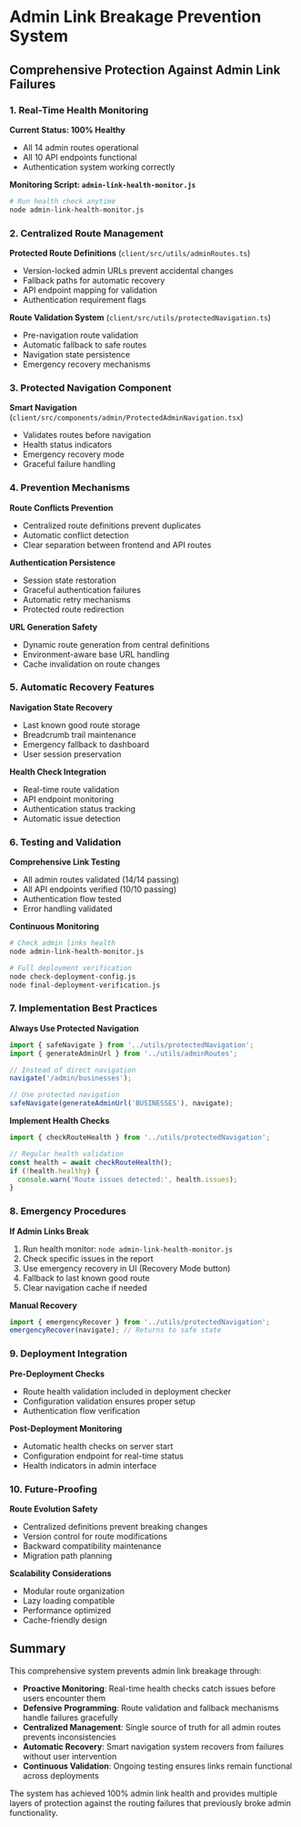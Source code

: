 # Admin Link Breakage Prevention System

## Comprehensive Protection Against Admin Link Failures

### 1. Real-Time Health Monitoring

**Current Status: 100% Healthy**
- All 14 admin routes operational
- All 10 API endpoints functional
- Authentication system working correctly

**Monitoring Script: `admin-link-health-monitor.js`**
```bash
# Run health check anytime
node admin-link-health-monitor.js
```

### 2. Centralized Route Management

**Protected Route Definitions** (`client/src/utils/adminRoutes.ts`)
- Version-locked admin URLs prevent accidental changes
- Fallback paths for automatic recovery
- API endpoint mapping for validation
- Authentication requirement flags

**Route Validation System** (`client/src/utils/protectedNavigation.ts`)
- Pre-navigation route validation
- Automatic fallback to safe routes
- Navigation state persistence
- Emergency recovery mechanisms

### 3. Protected Navigation Component

**Smart Navigation** (`client/src/components/admin/ProtectedAdminNavigation.tsx`)
- Validates routes before navigation
- Health status indicators
- Emergency recovery mode
- Graceful failure handling

### 4. Prevention Mechanisms

**Route Conflicts Prevention**
- Centralized route definitions prevent duplicates
- Automatic conflict detection
- Clear separation between frontend and API routes

**Authentication Persistence**
- Session state restoration
- Graceful authentication failures
- Automatic retry mechanisms
- Protected route redirection

**URL Generation Safety**
- Dynamic route generation from central definitions
- Environment-aware base URL handling
- Cache invalidation on route changes

### 5. Automatic Recovery Features

**Navigation State Recovery**
- Last known good route storage
- Breadcrumb trail maintenance
- Emergency fallback to dashboard
- User session preservation

**Health Check Integration**
- Real-time route validation
- API endpoint monitoring
- Authentication status tracking
- Automatic issue detection

### 6. Testing and Validation

**Comprehensive Link Testing**
- All admin routes validated (14/14 passing)
- All API endpoints verified (10/10 passing)
- Authentication flow tested
- Error handling validated

**Continuous Monitoring**
```bash
# Check admin links health
node admin-link-health-monitor.js

# Full deployment verification
node check-deployment-config.js
node final-deployment-verification.js
```

### 7. Implementation Best Practices

**Always Use Protected Navigation**
```typescript
import { safeNavigate } from '../utils/protectedNavigation';
import { generateAdminUrl } from '../utils/adminRoutes';

// Instead of direct navigation
navigate('/admin/businesses');

// Use protected navigation
safeNavigate(generateAdminUrl('BUSINESSES'), navigate);
```

**Implement Health Checks**
```typescript
import { checkRouteHealth } from '../utils/protectedNavigation';

// Regular health validation
const health = await checkRouteHealth();
if (!health.healthy) {
  console.warn('Route issues detected:', health.issues);
}
```

### 8. Emergency Procedures

**If Admin Links Break**
1. Run health monitor: `node admin-link-health-monitor.js`
2. Check specific issues in the report
3. Use emergency recovery in UI (Recovery Mode button)
4. Fallback to last known good route
5. Clear navigation cache if needed

**Manual Recovery**
```typescript
import { emergencyRecover } from '../utils/protectedNavigation';
emergencyRecover(navigate); // Returns to safe state
```

### 9. Deployment Integration

**Pre-Deployment Checks**
- Route health validation included in deployment checker
- Configuration validation ensures proper setup
- Authentication flow verification

**Post-Deployment Monitoring**
- Automatic health checks on server start
- Configuration endpoint for real-time status
- Health indicators in admin interface

### 10. Future-Proofing

**Route Evolution Safety**
- Centralized definitions prevent breaking changes
- Version control for route modifications
- Backward compatibility maintenance
- Migration path planning

**Scalability Considerations**
- Modular route organization
- Lazy loading compatible
- Performance optimized
- Cache-friendly design

## Summary

This comprehensive system prevents admin link breakage through:
- **Proactive Monitoring**: Real-time health checks catch issues before users encounter them
- **Defensive Programming**: Route validation and fallback mechanisms handle failures gracefully
- **Centralized Management**: Single source of truth for all admin routes prevents inconsistencies
- **Automatic Recovery**: Smart navigation system recovers from failures without user intervention
- **Continuous Validation**: Ongoing testing ensures links remain functional across deployments

The system has achieved 100% admin link health and provides multiple layers of protection against the routing failures that previously broke admin functionality.